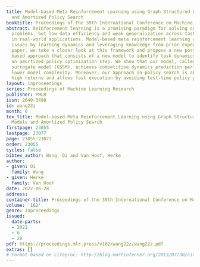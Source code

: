 ```yaml
---
title: Model-based Meta Reinforcement Learning using Graph Structured Surrogate Models
  and Amortized Policy Search
booktitle: Proceedings of the 39th International Conference on Machine Learning
abstract: Reinforcement learning is a promising paradigm for solving sequential decision-making
  problems, but low data efficiency and weak generalization across tasks are bottlenecks
  in real-world applications. Model-based meta reinforcement learning addresses these
  issues by learning dynamics and leveraging knowledge from prior experience. In this
  paper, we take a closer look at this framework and propose a new posterior sampling
  based approach that consists of a new model to identify task dynamics together with
  an amortized policy optimization step. We show that our model, called a graph structured
  surrogate model (GSSM), achieves competitive dynamics prediction performance with
  lower model complexity. Moreover, our approach in policy search is able to obtain
  high returns and allows fast execution by avoiding test-time policy gradient updates.
layout: inproceedings
series: Proceedings of Machine Learning Research
publisher: PMLR
issn: 2640-3498
id: wang22z
month: 0
tex_title: Model-based Meta Reinforcement Learning using Graph Structured Surrogate
  Models and Amortized Policy Search
firstpage: 23055
lastpage: 23077
page: 23055-23077
order: 23055
cycles: false
bibtex_author: Wang, Qi and Van Hoof, Herke
author:
- given: Qi
  family: Wang
- given: Herke
  family: Van Hoof
date: 2022-06-28
address:
container-title: Proceedings of the 39th International Conference on Machine Learning
volume: '162'
genre: inproceedings
issued:
  date-parts:
  - 2022
  - 6
  - 28
pdf: https://proceedings.mlr.press/v162/wang22z/wang22z.pdf
extras: []
# Format based on citeproc: http://blog.martinfenner.org/2013/07/30/citeproc-yaml-for-bibliographies/
---
```

